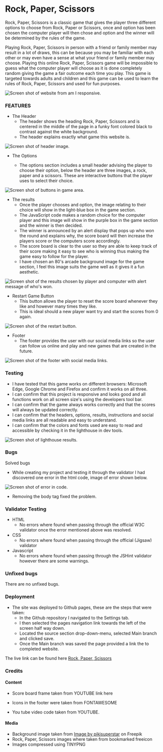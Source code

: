 # Rock, Paper, Scissors

Rock, Paper, Scissors is a classic game that gives the player three different options to choose from Rock, Paper or Scissors, once and option has been chosen the computer player will then chose and option and the winner will be determined by the rules of the game.

Playing  Rock, Paper, Scissors in person with a friend or family member may result in a lot of draws, this can be because you may be familiar with each other or may even have a sense at what your friend or family member may choose. Playing this online Rock, Paper, Scissors game will be impossible to guess what the computer player will choose as it is done completely random giving the game a fair outcome each time you play.
This game is targeted towards adults and children and this game can be used to learn the rules of Rock, Paper, Scissors and used for fun purposes.

![Screen shot of website from am I responsive.](/assets/images/responsiveimage.png)

### FEATURES  

- The Header
  - The header shows the heading  Rock, Paper, Scissors and is centered in the middle of the page in a funky font colored black to contrast against the white background.
  - The header explains exactly what game this website is.

![Screen shot of header image.](/assets/images/headerimage.png)
  
- The Options
  
  - The options section includes a small header advising the player to choose their option, below the header are three images, a rock, paper and a scissors. These are interactive buttons that the player uses to select their choice.

![Screen shot of buttons in game area.](/assets/images/buttonoptions.png)

- The results
  - Once the player chooses and option, the image relating to their choice will show in the light-blue box in the game section.
  - The JavaScript code makes a random choice for the computer player and this image will show in the purple box in the game section and the winner is then decided.
  - The winner is announced by an alert display that pops up who won the round and explains why, the score board will then increase the players score or the computers score accordingly.
  - The score board is clear to the user so they are able to keep track of their score making it easy to see who is winning thus making the game easy to follow for the player.
  - I have chosen an 80's arcade background image for the game section, I feel this image suits the game well as it gives it a fun aesthetic.
  
![Screen shot of the results chosen by player and computer with alert message of who's won.](/assets/images/resultsimage.png)

- Restart Game Button
  - This button allows the player to reset the score board whenever they like and however many times they like.
  - This is ideal should a new player want try and start the scores from 0 again.
  
![Screen shot of the restart button.](/assets/images/restartbutton.png)

- Footer
  - The footer provides the user with our social media links so the user can follow us online and play and new games that are created in the future.

![Screen shot of the footer with social media links.](/assets/images/footerlinks.png)

### Testing

- I have tested that this game works on different browsers: Microsoft Edge, Google Chrome and Firefox and confirm it works on all three.
- I can confirm that this project is responsive and looks good and all functions work on all screen size's using the developers tool bar.
- I can confirm that the game always works correctly and that the scores will always be updated correctly.
- I can confirm that the headers, options, results, instructions and social media links are all readable and easy to understand.
- I can confirm that the colors and fonts used are easy to read and accessible by checking it in the lighthouse in dev tools.

![Screen shot of lighthouse results.](/assets/images/lighthouseimage.png)

### Bugs

Solved bugs

- While creating my project and testing it through the validator I had discovered one error in the html code, image of error shown below.

![Screen shot of error in code.](/assets/images/htmlerrorcode.png)

- Removing the body tag fixed the problem.

### Validator Testing

- HTML
  - No errors where found when passing through the official W3C validator once the error mentioned above was resolved.
- CSS
  - No errors where found when passing through the official (Jigsaw) validator
- Javascript
  - No errors where found when passing through the JSHint validator however there are some warnings.

### Unfixed bugs

There are no unfixed bugs.

### Deployment

- The site was deployed to Github pages, these are the steps that were taken:
  - In the Github repository I navigated to the Settings tab.
  - I then selected the pages navigation link towards the left of the screen half way down.
  - Located the source section drop-down-menu, selected Main branch and clicked save.
  - Once the Main branch was saved the page provided a link the to completed website.

The live link can be found here [Rock, Paper, Scissors](https://alexflip1990.github.io/Rock-Paper-Scissors)

### Credits

#### Content

- Score board frame taken from YOUTUBE link here

- Icons in the footer were taken from FONTAWESOME

- You tube video code taken from YOUTUBE.

#### Media

- Background image taken from <a href="https://www.freepik.com/free-vector/80-s-geometric-colorful-decorative-background_5061980.htm#query=80s%20background&position=3&from_view=keyword&track=ais">Image by pikisuperstar</a> on Freepik
- Rock, Paper, Scissors images where taken from bookmarked freeicon
- Images compressed using TINYPNG
